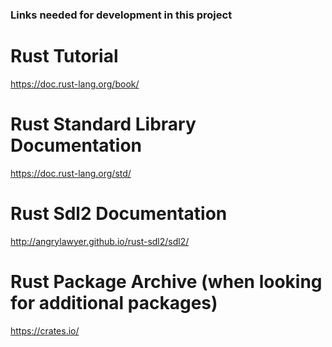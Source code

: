 
### Links needed for development in this project ###

# Rust Tutorial #
https://doc.rust-lang.org/book/

# Rust Standard Library Documentation #
https://doc.rust-lang.org/std/

# Rust Sdl2 Documentation #
http://angrylawyer.github.io/rust-sdl2/sdl2/

# Rust Package Archive (when looking for additional packages) #
https://crates.io/
